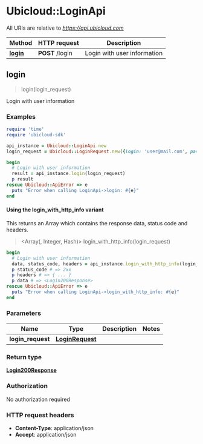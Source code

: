 # Ubicloud::LoginApi

All URIs are relative to *https://api.ubicloud.com*

| Method | HTTP request | Description |
| ------ | ------------ | ----------- |
| [**login**](LoginApi.md#login) | **POST** /login | Login with user information |


## login

> <Login200Response> login(login_request)

Login with user information

### Examples

```ruby
require 'time'
require 'ubicloud-sdk'

api_instance = Ubicloud::LoginApi.new
login_request = Ubicloud::LoginRequest.new({login: 'user@mail.com', password: 'password'}) # LoginRequest | 

begin
  # Login with user information
  result = api_instance.login(login_request)
  p result
rescue Ubicloud::ApiError => e
  puts "Error when calling LoginApi->login: #{e}"
end
```

#### Using the login_with_http_info variant

This returns an Array which contains the response data, status code and headers.

> <Array(<Login200Response>, Integer, Hash)> login_with_http_info(login_request)

```ruby
begin
  # Login with user information
  data, status_code, headers = api_instance.login_with_http_info(login_request)
  p status_code # => 2xx
  p headers # => { ... }
  p data # => <Login200Response>
rescue Ubicloud::ApiError => e
  puts "Error when calling LoginApi->login_with_http_info: #{e}"
end
```

### Parameters

| Name | Type | Description | Notes |
| ---- | ---- | ----------- | ----- |
| **login_request** | [**LoginRequest**](LoginRequest.md) |  |  |

### Return type

[**Login200Response**](Login200Response.md)

### Authorization

No authorization required

### HTTP request headers

- **Content-Type**: application/json
- **Accept**: application/json

